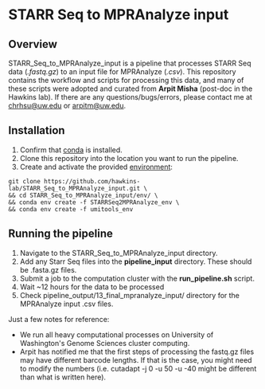 # STARR Seq to MPRAnalyze input


## Overview

STARR_Seq_to_MPRAnalyze_input is a pipeline that processes STARR Seq data (*.fastq.gz*) to an input file for MPRAnalyze (*.csv*). This repository contains the workflow and scripts for processing this data, and many of these scripts were adopted and curated from **Arpit Misha** (post-doc in the Hawkins lab). If there are any questions/bugs/errors, please contact me at <chrhsu@uw.edu> or <arpitm@uw.edu>.

## Installation 
1. Confirm that [conda](https://docs.conda.io/en/latest/miniconda.html) is installed.
2. Clone this repository into the location you want to run the pipeline.
3. Create and activate the provided [environment](https://github.com/hawkins-lab/STARR_Seq_to_MPRAnalyze_input/tree/main/envs
): 

```
git clone https://github.com/hawkins-lab/STARR_Seq_to_MPRAnalyze_input.git \ 
&& cd STARR_Seq_to_MPRAnalyze_input/env/ \ 
&& conda env create -f STARRSeq2MPRAnalyze_env \ 
&& conda env create -f umitools_env
```

## Running the pipeline
1. Navigate to the STARR_Seq_to_MPRAnalyze_input directory.
2. Add any Starr Seq files into the **pipeline_input** directory. These should be .fasta.gz files. 
3. Submit a job to the computation cluster with the **run_pipeline.sh** script.
4. Wait ~12 hours for the data to be processed
5. Check pipeline_output/13_final_mpranalyze_input/ directory for the MPRAnalyze input .csv files.

Just a few notes for reference:
- We run all heavy computational processes on University of Washington's Genome Sciences cluster computing.
- Arpit has notified me that the first steps of processing the fastq.gz files may have different barcode lengths. If that is the case, you might need to modify the numbers (i.e. cutadapt  -j 0 -u 50 -u -40 might be different than what is written here).
 
